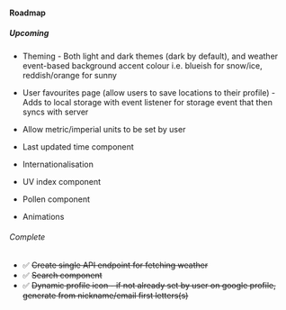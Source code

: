 #### Roadmap

##### Upcoming

- Theming - Both light and dark themes (dark by default), and weather event-based background accent colour i.e. blueish for snow/ice, reddish/orange for sunny
- User favourites page (allow users to save locations to their profile) - Adds to local storage with event listener for storage event that then syncs with server

- Allow metric/imperial units to be set by user
- Last updated time component
- Internationalisation
- UV index component
- Pollen component
- Animations

###### Complete

- :white_check_mark: ~~Create single API endpoint for fetching weather~~
- :white_check_mark: ~~Search component~~
- :white_check_mark: ~~Dynamic profile icon - if not already set by user on google profile, generate from nickname/email first letters(s)~~
